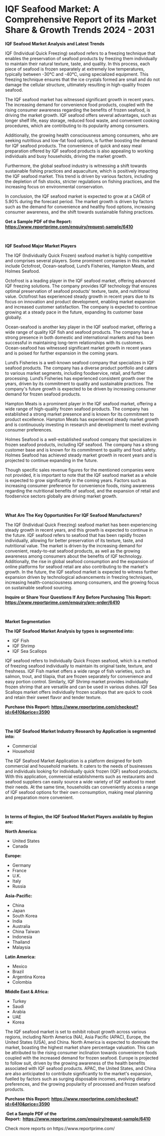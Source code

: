 <p><h1>IQF Seafood Market: A Comprehensive Report of its Market Share & Growth Trends 2024 - 2031</h1></p><p><strong>IQF Seafood Market Analysis and Latest Trends</strong></p>
<p><p>IQF (Individual Quick Freezing) seafood refers to a freezing technique that enables the preservation of seafood products by freezing them individually to maintain their natural texture, taste, and quality. In this process, each piece of seafood is frozen separately at extremely low temperatures, typically between -30°C and -40°C, using specialized equipment. This freezing technique ensures that the ice crystals formed are small and do not damage the cellular structure, ultimately resulting in high-quality frozen seafood.</p><p>The IQF seafood market has witnessed significant growth in recent years. The increasing demand for convenience food products, coupled with the rising consumer awareness regarding the benefits of frozen seafood, is driving the market growth. IQF seafood offers several advantages, such as longer shelf life, easy storage, reduced food waste, and convenient cooking procedures, which are contributing to its popularity among consumers.</p><p>Additionally, the growing health consciousness among consumers, who are seeking nutritious and low-fat food options, is further boosting the demand for IQF seafood products. The convenience of quick and easy meal preparation offered by IQF seafood products is also appealing to working individuals and busy households, driving the market growth.</p><p>Furthermore, the global seafood industry is witnessing a shift towards sustainable fishing practices and aquaculture, which is positively impacting the IQF seafood market. This trend is driven by various factors, including the depletion of fish stocks, stricter regulations on fishing practices, and the increasing focus on environmental conservation.</p><p>In conclusion, the IQF seafood market is expected to grow at a CAGR of 5.90% during the forecast period. The market growth is driven by factors such as the demand for convenience and healthy food options, increasing consumer awareness, and the shift towards sustainable fishing practices.</p></p>
<p><strong>Get a Sample PDF of the Report:&nbsp; <a href="https://www.reportprime.com/enquiry/request-sample/6410">https://www.reportprime.com/enquiry/request-sample/6410</a></strong></p>
<p>&nbsp;</p>
<p><strong>IQF Seafood Major Market Players</strong></p>
<p><p>The IQF (Individually Quick Frozen) seafood market is highly competitive and comprises several players. Some prominent companies in this market include Octofrost, Ocean-seafood, Lund’s Fisheries, Hampton Meats, and Holmes Seafood. </p><p>Octofrost is a leading player in the IQF seafood market, offering advanced IQF freezing solutions. The company provides IQF technology that ensures optimal preservation of seafood products' texture, taste, and nutritional value. Octofrost has experienced steady growth in recent years due to its focus on innovation and product development, enabling market expansion and increased customer satisfaction. The company is expected to continue growing at a steady pace in the future, expanding its customer base globally.</p><p>Ocean-seafood is another key player in the IQF seafood market, offering a wide range of quality IQF fish and seafood products. The company has a strong presence in both domestic and international markets and has been successful in maintaining long-term relationships with its customers. Ocean-seafood has witnessed significant market growth in recent years and is poised for further expansion in the coming years.</p><p>Lund’s Fisheries is a well-known seafood company that specializes in IQF seafood products. The company has a diverse product portfolio and caters to various market segments, including foodservice, retail, and further processing. Lund’s Fisheries has experienced consistent growth over the years, driven by its commitment to quality and sustainable practices. The company's future growth is expected to be driven by increasing consumer demand for frozen seafood products.</p><p>Hampton Meats is a prominent player in the IQF seafood market, offering a wide range of high-quality frozen seafood products. The company has established a strong market presence and is known for its commitment to product excellence. Hampton Meats has experienced steady market growth and is continuously investing in research and development to meet evolving consumer preferences.</p><p>Holmes Seafood is a well-established seafood company that specializes in frozen seafood products, including IQF seafood. The company has a strong customer base and is known for its commitment to quality and food safety. Holmes Seafood has achieved steady market growth in recent years and is projected to continue expanding in the future.</p><p>Though specific sales revenue figures for the mentioned companies were not provided, it is important to note that the IQF seafood market as a whole is expected to grow significantly in the coming years. Factors such as increasing consumer preference for convenience foods, rising awareness regarding the nutritional benefits of seafood, and the expansion of retail and foodservice sectors globally are driving market growth.</p></p>
<p>&nbsp;</p>
<p><strong>What Are The Key Opportunities For IQF Seafood Manufacturers?</strong></p>
<p><p>The IQF (Individual Quick Freezing) seafood market has been experiencing steady growth in recent years, and this growth is expected to continue in the future. IQF seafood refers to seafood that has been rapidly frozen individually, allowing for better preservation of its texture, taste, and nutritional value. The market is driven by the increasing demand for convenient, ready-to-eat seafood products, as well as the growing awareness among consumers about the benefits of IQF technology. Additionally, the rise in global seafood consumption and the expansion of online platforms for seafood retail are also contributing to the market's growth. In the future, the IQF seafood market is expected to witness further expansion driven by technological advancements in freezing techniques, increasing health-consciousness among consumers, and the growing focus on sustainable seafood sourcing.</p></p>
<p><strong>Inquire or Share Your Questions If Any Before Purchasing This Report: <a href="https://www.reportprime.com/enquiry/pre-order/6410">https://www.reportprime.com/enquiry/pre-order/6410</a></strong></p>
<p>&nbsp;</p>
<p><strong>Market Segmentation</strong></p>
<p><strong>The IQF Seafood Market Analysis by types is segmented into:</strong></p>
<p><ul><li>IQF Fish</li><li>IQF Shrimp</li><li>IQF Sea Scallops</li></ul></p>
<p><p>IQF seafood refers to Individually Quick Frozen seafood, which is a method of freezing seafood individually to maintain its original taste, texture, and freshness. IQF Fish market offers a wide range of fish varieties, such as salmon, trout, and tilapia, that are frozen separately for convenience and easy portion control. Similarly, IQF Shrimp market provides individually frozen shrimp that are versatile and can be used in various dishes. IQF Sea Scallops market offers individually frozen scallops that are quick to cook and retain their sweet flavor and tender texture.</p></p>
<p><strong>Purchase this Report:&nbsp;<a href="https://www.reportprime.com/checkout?id=6410&price=3590">https://www.reportprime.com/checkout?id=6410&price=3590</a></strong></p>
<p>&nbsp;</p>
<p><strong>The IQF Seafood Market Industry Research by Application is segmented into:</strong></p>
<p><ul><li>Commercial</li><li>Household</li></ul></p>
<p><p>The IQF Seafood Market Application is a platform designed for both commercial and household markets. It caters to the needs of businesses and individuals looking for individually quick frozen (IQF) seafood products. With this application, commercial establishments such as restaurants and seafood suppliers can easily source a wide variety of IQF seafood to meet their needs. At the same time, households can conveniently access a range of IQF seafood options for their own consumption, making meal planning and preparation more convenient.</p></p>
<p>&nbsp;</p>
<p><strong>In terms of Region, the IQF Seafood Market Players available by Region are:</strong></p>
<p>
    <p> <strong> North America: </strong>
        <ul>
            <li>United States</li>
            <li>Canada</li>
        </ul>
        </p> 
    <p> <strong> Europe: </strong>
        <ul>
            <li>Germany</li>
            <li>France</li>
            <li>U.K.</li>
            <li>Italy</li>
            <li>Russia</li>
        </ul>
        </p> 
    <p> <strong> Asia-Pacific: </strong>
        <ul>
            <li>China</li>
            <li>Japan</li>
            <li>South Korea</li>
            <li>India</li>
            <li>Australia</li>
            <li>China Taiwan</li>
            <li>Indonesia</li>
            <li>Thailand</li>
            <li>Malaysia</li>
        </ul>
        </p> 
    <p> <strong> Latin America: </strong>
        <ul>
            <li>Mexico</li>
            <li>Brazil</li>
            <li>Argentina Korea</li>
            <li>Colombia</li>
        </ul>
        </p> 
    <p> <strong> Middle East & Africa: </strong>
        <ul>
            <li>Turkey</li>
            <li>Saudi</li>
            <li>Arabia</li>
            <li>UAE</li>
            <li>Korea</li>
        </ul>
    </p>
    </p>
<p><p>The IQF seafood market is set to exhibit robust growth across various regions, including North America (NA), Asia Pacific (APAC), Europe, the United States (USA), and China. North America is expected to dominate the market, boasting the highest market share percentage valuation. This can be attributed to the rising consumer inclination towards convenience foods coupled with the increased demand for frozen seafood. Europe is projected to follow suit, driven by the growing awareness of the health benefits associated with IQF seafood products. APAC, the United States, and China are also anticipated to contribute significantly to the market's expansion, fuelled by factors such as surging disposable incomes, evolving dietary preferences, and the growing popularity of processed and frozen seafood products.</p></p>
<p><strong>Purchase this Report: <a href="https://www.reportprime.com/checkout?id=6410&price=3590">https://www.reportprime.com/checkout?id=6410&price=3590</a></strong></p>
<p>&nbsp;<strong>Get a Sample PDF of the Report:&nbsp;&nbsp;<a href="https://www.reportprime.com/enquiry/request-sample/6410">https://www.reportprime.com/enquiry/request-sample/6410</a></strong></p>
<p><strong></strong></p>
<p>Check more reports on https://www.reportprime.com/</p>